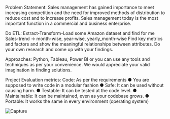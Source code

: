 Problem Statement:
Sales management has gained importance to meet increasing competition and the
need for improved methods of distribution to reduce cost and to increase profits. Sales
management today is the most important function in a commercial and business
enterprise.


Do ETL: Extract-Transform-Load some Amazon dataset and find for me
Sales-trend -> month-wise, year-wise, yearly_month-wise
Find key metrics and factors and show the meaningful relationships between
attributes. Do your own research and come up with your findings.


Approaches:
Python, Tableau, Power BI or you can use any tools and techniques as per
your convenience. We would appreciate your valid imagination in finding
solutions.


Project Evaluation metrics:
Code: As per the requirements
● You are supposed to write code in a modular fashion
● Safe: It can be used without causing harm.
● Testable: It can be tested at the code level.
● Maintainable: It can be maintained, even as your codebase grows.
● Portable: It works the same in every environment (operating system)

![Capture](https://github.com/user-attachments/assets/68cd9653-7f7a-4e68-9ac4-ea0856f8570e)
